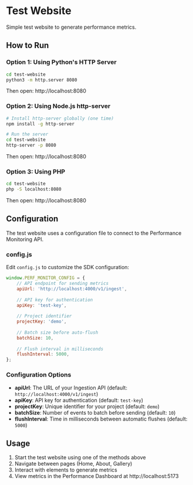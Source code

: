 # Test Website

Simple test website to generate performance metrics.

## How to Run

### Option 1: Using Python's HTTP Server

```bash
cd test-website
python3 -m http.server 8080
```

Then open: http://localhost:8080

### Option 2: Using Node.js http-server

```bash
# Install http-server globally (one time)
npm install -g http-server

# Run the server
cd test-website
http-server -p 8080
```

Then open: http://localhost:8080

### Option 3: Using PHP

```bash
cd test-website
php -S localhost:8080
```

Then open: http://localhost:8080

## Configuration

The test website uses a configuration file to connect to the Performance Monitoring API.

### config.js

Edit `config.js` to customize the SDK configuration:

```javascript
window.PERF_MONITOR_CONFIG = {
    // API endpoint for sending metrics
    apiUrl: 'http://localhost:4000/v1/ingest',
    
    // API key for authentication
    apiKey: 'test-key',
    
    // Project identifier
    projectKey: 'demo',
    
    // Batch size before auto-flush
    batchSize: 10,
    
    // Flush interval in milliseconds
    flushInterval: 5000,
};
```

### Configuration Options

- **apiUrl**: The URL of your Ingestion API (default: `http://localhost:4000/v1/ingest`)
- **apiKey**: API key for authentication (default: `test-key`)
- **projectKey**: Unique identifier for your project (default: `demo`)
- **batchSize**: Number of events to batch before sending (default: `10`)
- **flushInterval**: Time in milliseconds between automatic flushes (default: `5000`)

## Usage

1. Start the test website using one of the methods above
2. Navigate between pages (Home, About, Gallery)
3. Interact with elements to generate metrics
4. View metrics in the Performance Dashboard at http://localhost:5173

